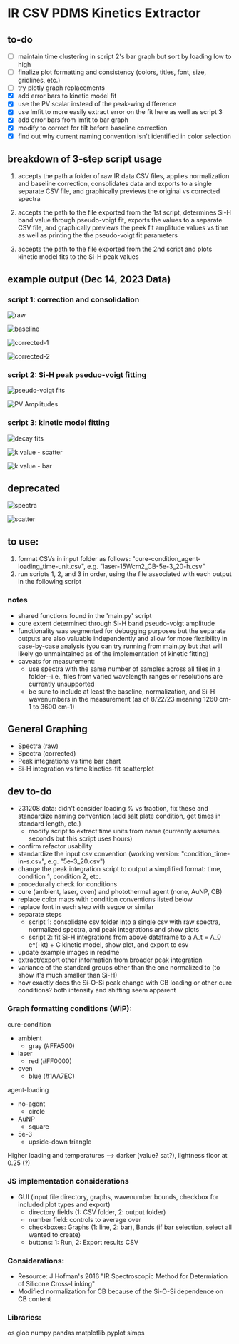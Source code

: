 # IR CSV PDMS Kinetics Extractor

## to-do
- [ ] maintain time clustering in script 2's bar graph but sort by loading low to high
- [ ] finalize plot formatting and consistency (colors, titles, font, size, gridlines, etc.)
- [ ] try plotly graph replacements
- [x] add error bars to kinetic model fit
- [x] use the PV scalar instead of the peak-wing difference
- [x] use lmfit to more easily extract error on the fit here as well as script 3
- [x] add error bars from lmfit to bar graph
- [x] modify to correct for tilt before baseline correction
- [x] find out why current naming convention isn't identified in color selection

## breakdown of 3-step script usage

1. accepts the path a folder of raw IR data CSV files, applies normalization and baseline correction, consolidates data and exports to a single separate CSV file, and graphically previews the original vs corrected spectra

2. accepts the path to the file exported from the 1st script, determines Si-H band value through pseudo-voigt fit, exports the values to a separate CSV file, and graphically previews the peek fit amplitude values vs time as well as printing the the pseudo-voigt fit parameters

3. accepts the path to the file exported from the 2nd script and plots kinetic model fits to the Si-H peak values

## example output (Dec 14, 2023 Data)

### script 1: correction and consolidation

![raw](exports/images/1_raw.png "raw spectra")

![baseline](exports/images/1_baselines.png "baseline fits subtracted from raw before normalization")

![corrected-1](exports/images/1_corrected_full.png "post-baseline correction and normalization spectra (wide view)")

![corrected-2](exports/images/1_corrected_zoom.png "post-baseline correction and normalization spectra (zoomed to view basleine)")

### script 2: Si-H peak pseduo-voigt fitting

![pseudo-voigt fits](exports/images/2_pseduvoigt.png "pseudo-voigt fits on Si-H peaks for each spectra")

![PV Amplitudes](exports/images/2_amplitude-bargraph.png "bar graph of amplitudes with lmfit error bars")

### script 3: kinetic model fitting

![decay fits](exports/images/3_scatterfit-firstorderdecay.png "pseudo-voigt fits on Si-H peaks for each spectra")

![k value - scatter](exports/images/3_k-scatter-log.png "k values as scatter plot with lmfit error bars (no 0 point because log scale)")

![k value - bar](exports/images/3_k-bar-error.png "k values as bar chart with lmfit error bars")

## deprecated

![spectra](exports/images/saltplate_normalized_integration_comparison1.png "normalized salt plate time-cure bar graph comparison")

![scatter](exports/images/10A_5ppt-vs-0-vs-time_kinetics_scatter.png "Lased PDMS: loading vs time kinetic model scatterfit")

## to use:
1. format CSVs in input folder as follows: "cure-condition_agent-loading_time-unit.csv", e.g. "laser-15Wcm2_CB-5e-3_20-h.csv"
2. run scripts 1, 2, and 3 in order, using the file associated with each output in the following script

### notes
- shared functions found in the 'main.py' script
- cure extent determined through Si-H band pseudo-voigt amplitude
- functionality was segmented for debugging purposes but the separate outputs are also valuable independently and allow for more flexibility in  case-by-case analysis (you can try running from main.py but that will likely go unmaintained as of the implementation of kinetic fitting)
- caveats for measurement:
  - use spectra with the same number of samples across all files in a folder--i.e., files from varied wavelength ranges or resolutions are currently unsupported
  - be sure to include at least the baseline, normalization, and Si-H wavenumbers in the measurement (as of 8/22/23 meaning 1260 cm-1 to 3600 cm-1)

## General Graphing
- Spectra (raw)
- Spectra (corrected)
- Peak integrations vs time bar chart
- Si-H integration vs time kinetics-fit scatterplot

## dev to-do
 - 231208 data: didn't consider loading % vs fraction, fix these and standardize naming convention (add salt plate condition, get times in standard length, etc.)
   - modify script to extract time units from name (currently assumes seconds but this script uses hours)
 - confirm refactor usability
 - standardize the input csv convention (working version: "condition_time-in-s.csv", e.g. "5e-3_20.csv")
 - change the peak integration script to output a simplified format: time, condition 1, condition 2, etc.
 - procedurally check for conditions
  - cure (ambient, laser, oven) and photothermal agent (none, AuNP, CB)
 - replace color maps with condition conventions listed below
 - replace font in each step with segoe or similar
 - separate steps 
    - script 1: consolidate csv folder into a single csv with raw spectra, normalized spectra, and peak integrations and show plots
    - script 2: fit Si-H integrations from above dataframe to a A_t = A_0 e^(-kt) + C kinetic model, show plot, and export to csv
 - update example images in readme
 - extract/export other information from broader peak integration
  - variance of the standard groups other than the one normalized to (to show it's much smaller than Si-H)
  - how exactly does the Si-O-Si peak change with CB loading or other cure conditions?  both intensity and shifting seem apparent
### Graph formatting conditions (WiP):
cure-condition
- ambient
  - gray (#FFA500)
- laser
  - red (#FF0000)
- oven
  - blue (#1AA7EC)

agent-loading
- no-agent
  - circle
- AuNP
  - square
- 5e-3
  - upside-down triangle

Higher loading and temperatures --> darker (value? sat?), lightness floor at 0.25 (?)

  ### JS implementation considerations
- GUI (input file directory, graphs, wavenumber bounds, checkbox for included plot types and export)
    - directory fields (1: CSV folder, 2: output folder)
    - number field: controls to average over
    - checkboxes: Graphs (1: line, 2: bar), Bands (if bar selection, select all wanted to create)
    - buttons: 1: Run, 2: Export results CSV

### Considerations:
 - Resource: J Hofman's 2016 "IR Spectroscopic Method for Determiation of Silicone Cross-Linking"
 - Modified normalization for CB because of the Si-O-Si dependence on CB content

### Libraries:
os
glob
numpy
pandas
matplotlib.pyplot
simps